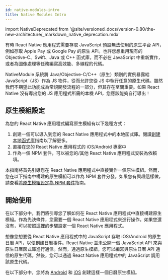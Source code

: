 ```yaml
---
id: native-modules-intro
title: Native Modules Intro
---
```


import NativeDeprecated from '@site/versioned_docs/version-0.80/the-new-architecture/\_markdown_native_deprecation.mdx'

<NativeDeprecated />

有時 React Native 應用程式需要存取 JavaScript 預設無法使用的原生平台 API，例如存取 Apple Pay 或 Google Pay 的原生 API。也許您想重用現有的 Objective-C、Swift、Java 或 C++ 函式庫，而不必在 JavaScript 中重新實作，或者為圖像處理等任務編寫高效能、多線程的代碼。

NativeModule 系統將 Java/Objective-C/C++（原生）類別的實例暴露給 JavaScript（JS）作為 JS 物件，從而允許您從 JS 中執行任意的原生代碼。雖然我們不期望此功能成為常規開發流程的一部分，但其存在至關重要。如果 React Native 沒有導出您的 JS 應用程式所需的本機 API，您應該能夠自行導出！

## 原生模組設定

為您的 React Native 應用程式編寫原生模組有以下幾種方式：

1. 創建一個可以導入到您的 React Native 應用程式中的本地函式庫。閱讀[創建本地函式庫](local-library-setup)指南以了解更多。
2. 直接在您的 React Native 應用程式的 iOS/Android 專案中
3. 作為一個 NPM 套件，可以被您的/其他 React Native 應用程式安裝為依賴項。

本指南將首先引導您在 React Native 應用程式中直接實作一個原生模組。然而，您在以下指南中構建的原生模組可以作為 NPM 套件分發。如果您有興趣這樣做，請查看[將原生模組設定為 NPM 套件](native-modules-setup)指南。

## 開始使用

在以下部分中，我們將引導您了解如何在 React Native 應用程式中直接構建原生模組。作為先決條件，您需要一個 React Native 應用程式來進行操作。如果您還沒有，可以按照[這裡](../getting-started)的步驟設定一個 React Native 應用程式。

想像您想要從 React Native 應用程式中的 JavaScript 存取 iOS/Android 的原生日曆 API，以便創建日曆事件。React Native 並未公開一個 JavaScript API 來與原生日曆函式庫進行通信。然而，通過原生模組，您可以編寫與原生日曆 API 通信的原生代碼。然後，您可以通過 React Native 應用程式中的 JavaScript 調用該原生代碼。

在以下部分中，您將為 [Android](native-modules-android) 和 [iOS](native-modules-ios) 創建這樣一個日曆原生模組。